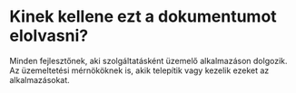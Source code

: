 Kinek kellene ezt a dokumentumot elolvasni?
===========================================

Minden fejlesztőnek, aki szolgáltatásként üzemelő alkalmazáson dolgozik. Az üzemeltetési mérnököknek is, akik telepítik vagy kezelik ezeket az alkalmazásokat.
